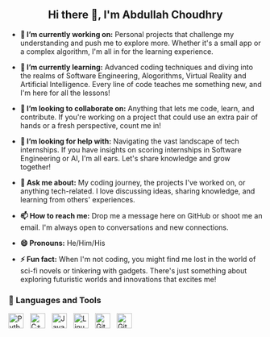 <h2 align="center"><strong>Hi there 👋, I'm Abdullah Choudhry</strong></h2>
<p align="center"></p>


- **🔭 I’m currently working on:** Personal projects that challenge my understanding
  and push me to explore more. Whether it's a small app or a complex algorithm, I'm
  all in for the learning experience.

- **🌱 I’m currently learning:** Advanced coding techniques and diving into the realms
  of Software Engineering, Alogorithms, Virtual Reality and Artificial Intelligence. Every line of code teaches me
  something new, and I'm here for all the lessons!

- **👯 I’m looking to collaborate on:** Anything that lets me code, learn, and
  contribute. If you're working on a project that could use an extra pair of hands
  or a fresh perspective, count me in!

- **🤔 I’m looking for help with:** Navigating the vast landscape of tech internships.
  If you have insights on scoring internships in Software Engineering or AI, I'm all
  ears. Let's share knowledge and grow together!

- **💬 Ask me about:** My coding journey, the projects I've worked on, or anything
  tech-related. I love discussing ideas, sharing knowledge, and learning from others'
  experiences.

- **📫 How to reach me:** Drop me a message here on GitHub or shoot me an email. I'm
  always open to conversations and new connections.

- **😄 Pronouns:** He/Him/His

- **⚡ Fun fact:** When I'm not coding, you might find me lost in the world of sci-fi
  novels or tinkering with gadgets. There's just something about exploring futuristic
  worlds and innovations that excites me!



### 🧰 Languages and Tools

<img align="left" alt="Python" width="30px" style="padding-right:10px;" src="https://cdn.jsdelivr.net/gh/devicons/devicon/icons/python/python-plain.svg" />
<img align="left" alt="C++" width="30px" style="padding-right:10px;" src="https://cdn.jsdelivr.net/gh/devicons/devicon/icons/cplusplus/cplusplus-line.svg" />
<img align="left" alt="Java" width="30px" style="padding-right:10px;" src="https://cdn.jsdelivr.net/gh/devicons/devicon/icons/java/java-original.svg"/>
<img align="left" alt="Linux" width="30px" style="padding-right:10px;" src="https://cdn.jsdelivr.net/gh/devicons/devicon/icons/linux/linux-original.svg" />
<img align="left" alt="Git" width="30px" style="padding-right:10px;" src="https://cdn.jsdelivr.net/gh/devicons/devicon/icons/git/git-original.svg" />
<img align="left" alt="GitHub" width="30px" style="padding-right:10px;" src="https://cdn.jsdelivr.net/gh/devicons/devicon/icons/github/github-original.svg" />



<!--
**Abdullah0x0/Abdullah0x0** is a ✨ _special_ ✨ repository because its `README.md` (this file) appears on your GitHub profile.

Here are some ideas to get you started:

- 🔭 I’m currently working on ...
- 🌱 I’m currently learning ...
- 👯 I’m looking to collaborate on ...
- 🤔 I’m looking for help with ...
- 💬 Ask me about ...
- 📫 How to reach me: ...
- 😄 Pronouns: ...
- ⚡ Fun fact: ...
-->
